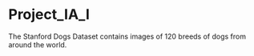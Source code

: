 # Project_IA_I
The Stanford Dogs Dataset contains images of 120 breeds of dogs from around the world.
